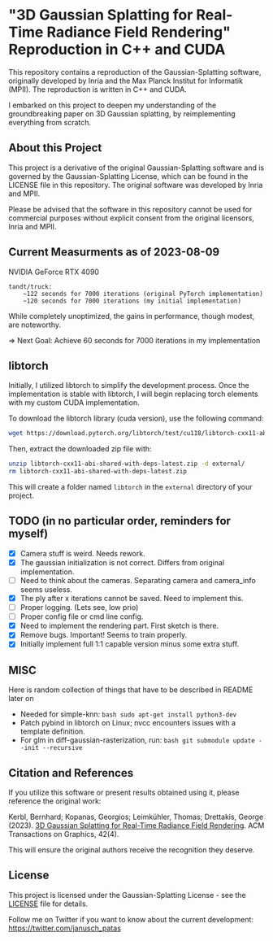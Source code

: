 # "3D Gaussian Splatting for Real-Time Radiance Field Rendering" Reproduction in C++ and CUDA
This repository contains a reproduction of the Gaussian-Splatting software, originally developed by Inria and the Max Planck Institut for Informatik (MPII). The reproduction is written in C++ and CUDA.

I embarked on this project to deepen my understanding of the groundbreaking paper on 3D Gaussian splatting, by reimplementing everything from scratch.

## About this Project
This project is a derivative of the original Gaussian-Splatting software and is governed by the Gaussian-Splatting License, which can be found in the LICENSE file in this repository. The original software was developed by Inria and MPII.

Please be advised that the software in this repository cannot be used for commercial purposes without explicit consent from the original licensors, Inria and MPII.

## Current Measurments as of 2023-08-09 
NVIDIA GeForce RTX 4090

    tandt/truck:
        ~122 seconds for 7000 iterations (original PyTorch implementation)
        ~120 seconds for 7000 iterations (my initial implementation)

While completely unoptimized, the gains in performance, though modest, are noteworthy.

=> Next Goal: Achieve 60 seconds for 7000 iterations in my implementation
## libtorch
Initially, I utilized libtorch to simplify the development process. Once the implementation is stable with libtorch, I will begin replacing torch elements with my custom CUDA implementation.

To download the libtorch library (cuda version), use the following command:
```bash
wget https://download.pytorch.org/libtorch/test/cu118/libtorch-cxx11-abi-shared-with-deps-latest.zip  
```
Then, extract the downloaded zip file with:

```bash
unzip libtorch-cxx11-abi-shared-with-deps-latest.zip -d external/
rm libtorch-cxx11-abi-shared-with-deps-latest.zip
```
This will create a folder named `libtorch` in the `external` directory of your project.

## TODO (in no particular order, reminders for myself)
- [x] Camera stuff is weird. Needs rework.
- [x] The gaussian initialization is not correct. Differs from original implementation.
- [ ] Need to think about the cameras. Separating camera and camera_info seems useless.
- [x] The ply after x iterations cannot be saved. Need to implement this.
- [ ] Proper logging. (Lets see, low prio)
- [ ] Proper config file or cmd line config.
- [x] Need to implement the rendering part. First sketch is there.
- [x] Remove bugs. Important! Seems to train properly.
- [x] Initially implement full 1:1 capable version minus some extra stuff.

## MISC
Here is random collection of things that have to be described in README later on
- Needed for simple-knn: 
```bash sudo apt-get install python3-dev ```
- Patch pybind in libtorch on Linux; nvcc encounters issues with a template definition. 
- For glm in diff-gaussian-rasterization, run: ```bash git submodule update --init --recursive ```

## Citation and References
If you utilize this software or present results obtained using it, please reference the original work:

Kerbl, Bernhard; Kopanas, Georgios; Leimkühler, Thomas; Drettakis, George (2023). [3D Gaussian Splatting for Real-Time Radiance Field Rendering](https://repo-sam.inria.fr/fungraph/3d-gaussian-splatting/). ACM Transactions on Graphics, 42(4).

This will ensure the original authors receive the recognition they deserve.

## License

This project is licensed under the Gaussian-Splatting License - see the [LICENSE](LICENSE) file for details.

Follow me on Twitter if you want to know about the current development: https://twitter.com/janusch_patas
